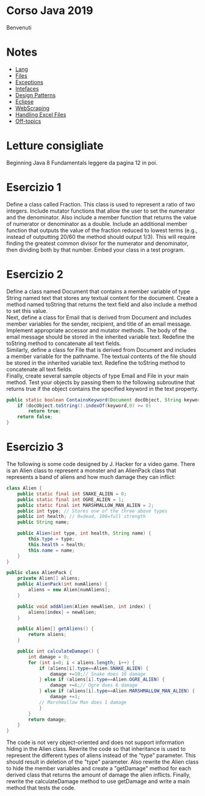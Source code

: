 # Corso Java 2019
Benvenuti

# Notes

 - [Lang](pages/lang)
 - [Files](pages/files)
 - [Exceptions](pages/exceptions)
 - [Intefaces](pages/interfaces)
 - [Design Patterns](pages/patterns)
 - [Eclipse](pages/eclipse)
 - [WebScraping](pages/webscraping)
 - [Handling Excel Files](pages/excel)
 - [Off-topics](pages/offtopics)
 
[//]: # (https://drive.google.com/drive/folders/0Bx2fZ0r5vhSSSDdvWkVjNG9YQjQ)

[//]: # (https://drive.google.com/drive/folders/0B4b1SH9ZbeKnanl0Qk5zMk9WUEE)

# Letture consigliate
Beginning Java 8 Fundamentals leggere da pagina 12 in poi.

# Esercizio 1
Define a class called Fraction. This class is used to represent a ratio of two integers.
Include mutator functions that allow the user to set the numerator and the
denominator. Also include a member function that returns the value of numerator
or denominator as a double. Include an additional member function that
outputs the value of the fraction reduced to lowest terms (e.g., instead of outputting
20/60 the method should output 1/3). This will require finding the greatest
common divisor for the numerator and denominator, then dividing both by that
number. Embed your class in a test program.

# Esercizio 2
Define a class named Document that contains a member variable of type String named
text that stores any textual content for the document. Create a method named
toString that returns the text field and also include a method to set this value.  
Next, define a class for Email that is derived from Document and includes
member variables for the sender, recipient, and title of an email message.  
Implement appropriate accessor and mutator methods. The body of the email
message should be stored in the inherited variable text. Redefine the toString
method to concatenate all text fields.  
Similarly, define a class for File that is derived from Document and includes a
member variable for the pathname. The textual contents of the file should be
stored in the inherited variable text. Redefine the toString method to
concatenate all text fields.  
Finally, create several sample objects of type Email and File in your main
method. Test your objects by passing them to the following subroutine that
returns true if the object contains the specified keyword in the text property.

```java
public static boolean ContainsKeyword(Document docObject, String keyword) {
	if (docObject.toString().indexOf(keyword,0) >= 0)
		return true;
	return false;
}
```

# Esercizio 3
The following is some code designed by J. Hacker for a video game. There is an
Alien class to represent a monster and an AlienPack class that represents a band
of aliens and how much damage they can inflict:

```java
class Alien {
	public static final int SNAKE_ALIEN = 0;
	public static final int OGRE_ALIEN = 1;
	public static final int MARSHMALLOW_MAN_ALIEN = 2;
	public int type; // Stores one of the three above types
	public int health; // 0=dead, 100=full strength
	public String name;

	public Alien(int type, int health, String name) {
		this.type = type;
		this.health = health;
		this.name = name;
	}
}

public class AlienPack {
	private Alien[] aliens;
	public AlienPack(int numAliens) {
		aliens = new Alien[numAliens];
	}

	public void addAlien(Alien newAlien, int index) {
		aliens[index] = newAlien;
	}

	public Alien[] getAliens() {
		return aliens;
	}

	public int calculateDamage() {
		int damage = 0;
		for (int i=0; i < aliens.length; i++) {
			if (aliens[i].type==Alien.SNAKE_ALIEN) {
				damage +=10;// Snake does 10 damage
			} else if (aliens[i].type==Alien.OGRE_ALIEN) {
				damage +=6;// Ogre does 6 damage
			} else if (aliens[i].type==Alien.MARSHMALLOW_MAN_ALIEN) {
				damage +=1;
			// Marshmallow Man does 1 damage
			}
		}
		return damage;
	}
}
```

The code is not very object-oriented and does not support information hiding in
the Alien class. Rewrite the code so that inheritance is used to represent the
different types of aliens instead of the "type" parameter. This should result in
deletion of the "type" parameter. Also rewrite the Alien class to hide the member
variables and create a "getDamage" method for each derived class that returns
the amount of damage the alien inflicts. Finally, rewrite the calculateDamage
method to use getDamage and write a main method that tests the code.



